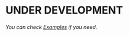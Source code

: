 # UNDER DEVELOPMENT
###### You can check [Examples](https://github.com/NeedleOrg/NeedleDB/tree/docs/guide/examples) if you need.
